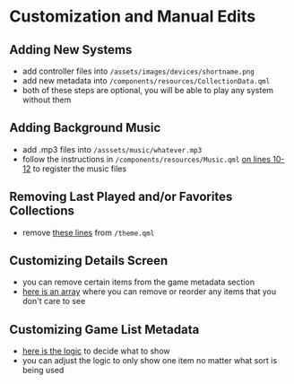 # Customization and Manual Edits

## Adding New Systems
- add controller files into `/assets/images/devices/shortname.png`
- add new metadata into `/components/resources/CollectionData.qml`
- both of these steps are optional, you will be able to play any system without them

## Adding Background Music
- add .mp3 files into `/asssets/music/whatever.mp3`
- follow the instructions in `/components/resources/Music.qml` [on lines 10-12](https://github.com/plaidman/retromega-next/blob/24may2022/components/resources/Music.qml#L10-L12) to register the music files

## Removing Last Played and/or Favorites Collections
- remove [these lines](https://github.com/plaidman/retromega-next/blob/24may2022/theme.qml#L127-L128) from `/theme.qml`

## Customizing Details Screen
- you can remove certain items from the game metadata section
- [here is an array](https://github.com/plaidman/retromega-next/blob/24may2022/components/gameDetails/GameMetadata.qml#L86) where you can remove or reorder any items that you don't care to see

## Customizing Game List Metadata
- [here is the logic](https://github.com/plaidman/retromega-next/blob/main/components/gameList/GameScroll.qml#L19-L32) to decide what to show
- you can adjust the logic to only show one item no matter what sort is being used
